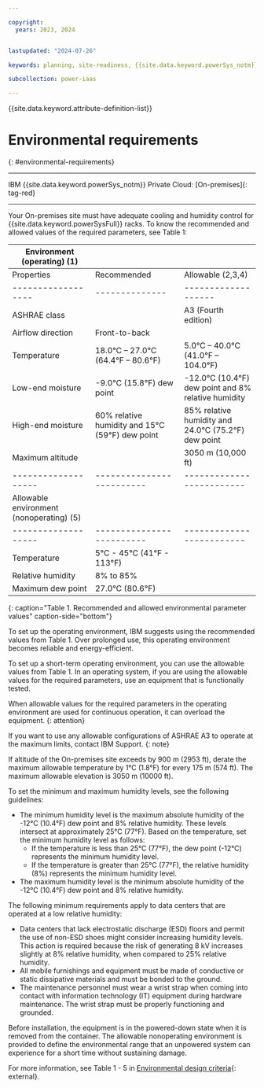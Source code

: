 ```yaml
---

copyright:
  years: 2023, 2024


lastupdated: "2024-07-26"

keywords: planning, site-readiness, {{site.data.keyword.powerSys_notm}}, private cloud, environment, environmental requirement

subcollection: power-iaas

---
```


{{site.data.keyword.attribute-definition-list}}

# Environmental requirements
{: #environmental-requirements}

---

IBM {{site.data.keyword.powerSys_notm}} Private Cloud: [On-premises]{: tag-red}

---

Your On-premises site must have adequate cooling and humidity control for {{site.data.keyword.powerSysFull}} racks. To know the recommended and allowed values of the required parameters, see Table 1:

| Environment (operating) (1)                                           | | |
|---------------------------------------------------------------------- | --- | --- |
| Properties        | Recommended    | Allowable (2,3,4)   |
| ------------------| -------------- | ------------------- |
| ASHRAE class      |                | A3 (Fourth edition) |
| Airflow direction | Front-to-back  |                     |
| Temperature       | 18.0°C – 27.0°C (64.4°F – 80.6°F) | 5.0°C – 40.0°C (41.0°F – 104.0°F) |
| Low-end moisture  | -9.0°C (15.8°F) dew point | -12.0°C (10.4°F) dew point and 8% relative humidity|
| High-end moisture | 60% relative humidity and 15°C (59°F) dew point | 85% relative humidity and 24.0°C (75.2°F) dew point |
| Maximum altitude  |                           | 3050 m (10,000 ft) |
|-------------------| ------------------------- | ------------------------- |
| Allowable environment (nonoperating) (5)                       | | |
|-------------------| ------------------------- | -------------------------  |
| Temperature       | 5°C - 45°C (41°F - 113°F) |  |
| Relative humidity | 8% to 85% |  |
| Maximum dew point | 27.0°C (80.6°F) |  |
{: caption="Table 1. Recommended and allowed environmental parameter values" caption-side="bottom"}

To set up the operating environment, IBM suggests using the recommended values from Table 1. Over prolonged use, this operating environment becomes reliable and energy-efficient.

To set up a short-term operating environment, you can use the allowable values from Table 1. In an operating system, if you are using the allowable values for the required parameters, use an equipment that is functionally tested.

When allowable values for the required parameters in the operating environment are used for continuous operation, it can overload the equipment.
{: attention}

If you want to use any allowable configurations of ASHRAE A3 to operate at the maximum limits, contact IBM Support.
{: note}

If altitude of the On-premises site exceeds by 900 m (2953 ft), derate the maximum allowable temperature by 1°C (1.8°F) for every 175 m (574 ft). The maximum allowable elevation is 3050 m (10000 ft).

To set the minimum and maximum humidity levels, see the following guidelines:
*  The minimum humidity level is the maximum absolute humidity of the -12°C (10.4°F) dew point and 8% relative humidity. These levels intersect at approximately 25°C (77°F). Based on the temperature, set the minimum humidity level as follows:
   -  If the temperature is less than 25°C (77°F), the dew point (-12°C) represents the minimum humidity level.
   -  If the temperature is greater than 25°C (77°F), the relative humidity (8%) represents the minimum humidity level.
*  The maximum humidity level is the minimum absolute humidity of the -12°C (10.4°F) dew point and 8% relative humidity.

The following minimum requirements apply to data centers that are operated at a low relative humidity:
*  Data centers that lack electrostatic discharge (ESD) floors and permit the use of non-ESD shoes might consider increasing humidity levels. This action is required because the risk of generating 8 kV increases slightly at 8% relative humidity, when compared to 25% relative humidity.
*  All mobile furnishings and equipment must be made of conductive or static dissipative materials and must be bonded to the ground.
*  The maintenance personnel must wear a wrist strap when coming into contact with information technology (IT) equipment during hardware maintenance. The wrist strap must be properly functioning and grounded.

Before installation, the equipment is in the powered-down state when it is removed from the container. The allowable nonoperating environment is provided to define the environmental range that an unpowered system can experience for a short time without sustaining damage.

For more information, see Table 1 - 5 in [Environmental design criteria](https://www.ibm.com/docs/en/power10/9080-HEX?topic=planning-environmental-design-criteria){: external}.
